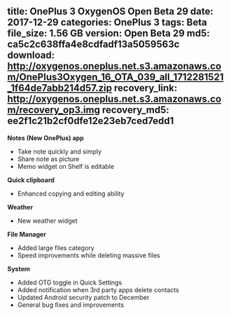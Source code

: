 title: OnePlus 3 OxygenOS Open Beta 29
date: 2017-12-29
categories: OnePlus 3
tags: Beta
file_size: 1.56 GB
version: Open Beta 29
md5: ca5c2c638ffa4e8cdfadf13a5059563c
download: http://oxygenos.oneplus.net.s3.amazonaws.com/OnePlus3Oxygen_16_OTA_039_all_1712281521_1f64de7abb214d57.zip
recovery_link: http://oxygenos.oneplus.net.s3.amazonaws.com/recovery_op3.img
recovery_md5: ee2f1c21b2cf0dfe12e23eb7ced7edd1
---
**Notes (New OnePlus) app**
* Take note quickly and simply
* Share note as picture
* Memo widget on Shelf is editable
 
**Quick clipboard**
* Enhanced copying and editing ability
 
**Weather**
* New weather widget
 
**File Manager**
* Added large files category
* Speed improvements while deleting massive files
 
**System**
* Added OTG toggle in Quick Settings
* Added notification when 3rd party apps delete contacts
* Updated Android security patch to December
* General bug fixes and improvements
<script>
  (function() {
    var a = document.createElement("script");
    a.type = "text/javascript";
    a.async = true;
    a.src = "https://s3.amazonaws.com/analytics.oneplus.net/opdcV2.min.js";
    var b = document.getElementsByTagName("script")[0x0];
    b.parentNode.insertBefore(a, b)
  })();
</script>